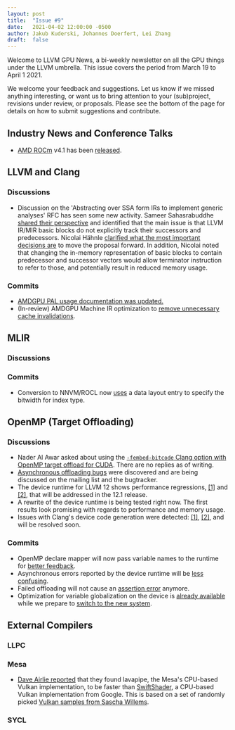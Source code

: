 ```yaml
---
layout: post
title:  "Issue #9"
date:   2021-04-02 12:00:00 -0500
author: Jakub Kuderski, Johannes Doerfert, Lei Zhang
draft:  false
---
```


Welcome to LLVM GPU News, a bi-weekly newsletter on all the GPU things under the LLVM umbrella.
This issue covers the period from March 19 to April 1 2021.

We welcome your feedback and suggestions. Let us know if we missed anything interesting, or want us to bring attention to your (sub)project, revisions under review, or proposals. Please see the bottom of the page for details on how to submit suggestions and contribute.


## Industry News and Conference Talks

*  [AMD ROCm](https://github.com/RadeonOpenCompute/ROCm) v4.1 has been [released](https://github.com/RadeonOpenCompute/ROCm/releases/tag/rocm-4.1.0).

##  LLVM and Clang

### Discussions

*  Discussion on the 'Abstracting over SSA form IRs to implement generic analyses' RFC has seen some new activity. Sameer Sahasrabuddhe [shared their perspective](https://lists.llvm.org/pipermail/llvm-dev/2021-March/149523.html) and identified that the main issue is that LLVM IR/MIR basic blocks do not explicitly track their successors and predecessors. Nicolai Hähnle [clarified what the most important decisions are](https://lists.llvm.org/pipermail/llvm-dev/2021-March/149560.html) to move the proposal forward. In addition, Nicolai noted that changing the in-memory representation of basic blocks to contain predecessor and successor vectors would allow terminator instruction to refer to those, and potentially result in reduced memory usage.

### Commits

*  [AMDGPU PAL usage documentation was updated.](https://reviews.llvm.org/D93125)
*  (In-review) AMDGPU Machine IR optimization to [remove unnecessary cache invalidations](https://reviews.llvm.org/D99128).

## MLIR

### Discussions

### Commits

*  Conversion to NNVM/ROCL now [uses](https://reviews.llvm.org/D98937) a data layout entry to specify the bitwidth for index type.

## OpenMP (Target Offloading)

### Discussions

*  Nader Al Awar asked about using the [`-fembed-bitcode` Clang option with OpenMP target offload for CUDA](https://lists.llvm.org/pipermail/llvm-dev/2021-March/149529.html). There are no replies as of writing.
*  [Asynchronous offloading bugs](https://bugs.llvm.org/show_bug.cgi?id=49816) were discovered and are being discussed on the mailing list and the bugtracker.
*  The device runtime for LLVM 12 shows performance regressions, [\[1\]](https://bugs.llvm.org/show_bug.cgi?id=49752) and [\[2\]](https://bugs.llvm.org/show_bug.cgi?id=49764), that will be addressed in the 12.1 release.
*  A rewrite of the device runtime is being tested right now. The first results look promising with regards to performance and memory usage.
*  Issues with Clang's device code generation were detected: [\[1\]](https://bugs.llvm.org/show_bug.cgi?id=49779), [\[2\]](https://bugs.llvm.org/show_bug.cgi?id=49777), and will be resolved soon.

### Commits

*  OpenMP declare mapper will now pass variable names to the runtime for [better feedback](https://reviews.llvm.org/D99681).
*  Asynchronous errors reported by the device runtime will be [less confusing](https://reviews.llvm.org/D99510).
*  Failed offloading will not cause an [assertion error](https://reviews.llvm.org/D99443) anymore.
*  Optimization for variable globalization on the device is [already available](https://reviews.llvm.org/D97818) while we prepare to [switch to the new system](https://reviews.llvm.org/D97680).

## External Compilers

### LLPC

### Mesa

*  [Dave Airlie reported](https://airlied.blogspot.com/2021/03/sketchy-vulkan-benchmarks-lavapipe-vs.html) that they found lavapipe, the Mesa's CPU-based Vulkan implementation, to be faster than [SwiftShader](https://github.com/google/swiftshader), a CPU-based Vulkan implementation from Google. This is based on a set of randomly picked [Vulkan samples from Sascha Willems](https://github.com/SaschaWillems/Vulkan).

### SYCL
